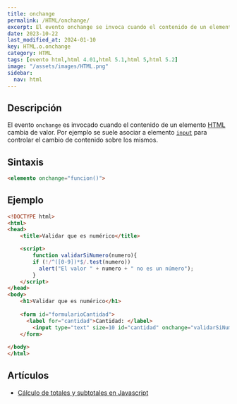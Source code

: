 ```yaml
---
title: onchange
permalink: /HTML/onchange/
excerpt: El evento onchange se invoca cuando el contenido de un elemento HTML cambia. Se asocia comúnmente con el elemento input para controlar cambios de contenido.
date: 2023-10-22
last_modified_at: 2024-01-10
key: HTML.o.onchange
category: HTML
tags: [evento html,html 4.01,html 5.1,html 5,html 5.2]
image: "/assets/images/HTML.png"
sidebar:
  nav: html
---
```


## Descripción


El evento `onchange` es invocado cuando el contenido de un elemento [HTML](https://www.w3api.com/html/) cambia de valor. Por ejemplo se suele asociar a elemento [`input`](https://www.w3api.com/HTML/input/) para controlar el cambio de contenido sobre los mismos.


## Sintaxis


```html
<elemento onchange="funcion()">
```


## Ejemplo


```html
<!DOCTYPE html>
<html>
<head>
	<title>Validar que es numérico</title>

	<script>
		function validarSiNumero(numero){
	    if (!/^([0-9])*$/.test(numero))
	      alert("El valor " + numero + " no es un número");
		}
	</script>
</head>
<body>
	<h1>Validar que es numérico</h1>
	
	<form id="formularioCantidad">
	  <label for="cantidad">Cantidad: </label>
		<input type="text" size=10 id="cantidad" onchange="validarSiNumero(this.value);">
	</form>
	
</body>
</html>
```


## Artículos

- [Cálculo de totales y subtotales en Javascript](https://lineadecodigo.com/javascript/calculo-de-totales-y-subtotales-en-javascript/)

